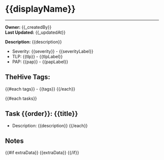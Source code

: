 # {{displayName}}
---
**Owner:** {{_createdBy}}  
**Last Updated:** {{_updatedAt}}

**Description:** {{description}}

- Severity: {{severity}} - {{severityLabel}}
- TLP: {{tlp}} - {{tlpLabel}}
- PAP: {{pap}} - {{papLabel}}

## TheHive Tags: 
{{#each tags}} - {{tags}}
{{/each}}

{{#each tasks}}
## Task {{order}}: {{title}}
- Description: {{description}}
{{/each}}

## Notes
{{#if extraData}}
{{extraData}}
{{/if}}